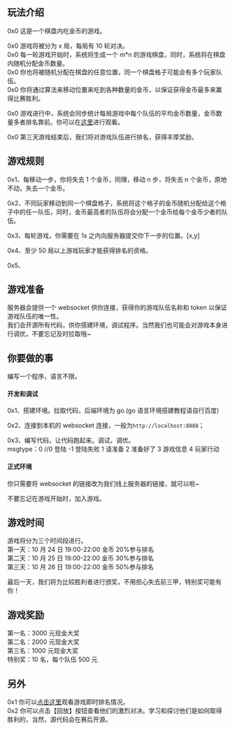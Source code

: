 ## 玩法介绍

0x0 这是一个棋盘内吃金币的游戏。

0x0 游戏将被分为 x 局，每局有 10 轮对决。  
0x0 每一轮游戏开始时，系统将生成一个 m\*n 的游戏棋盘，同时，系统将在棋盘内随机分配金币数量。  
0x0 你也将被随机分配在棋盘的任意位置，同一个棋盘格子可能会有多个玩家队伍。  
0x0 你将通过算法来移动位置来吃到各种数量的金币，以保证获得金币最多来赢得比赛胜利。

0x0 游戏进行中，系统会同步统计每局游戏中每个队伍的平均金币数量，金币数量多者排名靠前。你可以在[这里](http:xxxx)进行观看。

0x0 第三天游戏结束后，我们将对游戏队伍进行排名，获得丰厚奖励。

## 游戏规则

0x1、每移动一步，你将失去 1 个金币，同理，移动 n 步，将失去 n 个金币，原地不动，失去一个金币。

0x2、不同玩家移动到同一个棋盘格子，系统将这个格子的金币随机分配给这个格子中的任一队伍，同时，金币最高者的队伍将会分配一个金币给每个金币少者的队伍。

0x3、每轮游戏，你需要在 1s 之内向服务器提交你下一步的位置。[x,y]

0x4、至少 50 局以上游戏玩家才能获得排名的资格。

0x5、

## 游戏准备

服务器会提供一个 websocket 供你连接，获得你的游戏队伍名称和 token 以保证游戏队伍的唯一性。  
我们会开源所有代码，供你搭建环境，调试程序。当然我们也可能会对游戏本身进行调优，不要忘记及时拉取哦~

## 你要做的事

编写一个程序，语言不限。

#### 开发和调试

0x1、搭建环境。拉取代码，后端环境为 go.(go 语言环境搭建教程请自行百度)

0x2、连接到本机的 websocket 连接，一般为`http://localhost:8888`；

0x3、编写代码，让代码跑起来。调试，调优。  
msgtype：0 //0 登陆 -1 登陆失败 1 请准备 2 准备好了 3 游戏信息 4 玩家行动

#### 正式环境

你只需要将 websocket 的链接改为我们线上服务器的链接，就可以啦~

不要忘记在游戏开始时，加入游戏。

## 游戏时间

游戏将分为三个时间段进行。  
第一天：10 月 24 日 19:00-22:00 金币 20%参与排名  
第二天：10 月 25 日 19:00-22:00 金币 30%参与排名  
第三天：10 月 26 日 19:00-22:00 金币 50%参与排名

最后一天，我们将为比较胜利者进行颁奖，不用担心失去前三甲，特别奖可能有你！

## 游戏奖励

第一名：3000 元现金大奖  
第二名：2000 元现金大奖  
第三名：1000 元现金大奖  
特别奖：10 名，每个队伍 500 元

## 另外

0x1 你可以[点击这里](https://gxxx)观看游戏即时排名情况。  
0x2 你可以点击【回放】按钮查看他们的激烈对决。学习和探讨他们是如何取得胜利的，当然，源代码会在赛后开源。